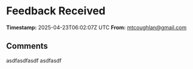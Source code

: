# Feedback Received

**Timestamp:** 2025-04-23T06:02:07Z UTC
**From:** mtcoughlan@gmail.com

## Comments
asdfasdfasdf asdfasdf
